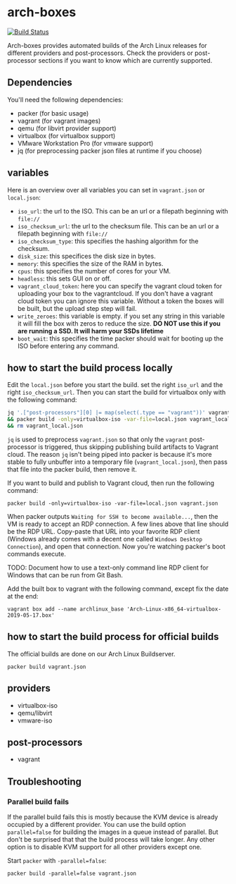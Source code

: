 # arch-boxes
[![Build Status](https://travis-ci.org/archlinux/arch-boxes.svg?branch=master)](https://travis-ci.org/archlinux/arch-boxes)

Arch-boxes provides automated builds of the Arch Linux releases for
different providers and post-processors. Check the providers or post-processor sections if you want to know
which are currently supported.

## Dependencies

You'll need the following dependencies:

* packer (for basic usage)
* vagrant (for vagrant images)
* qemu (for libvirt provider support)
* virtualbox (for virtualbox support)
* VMware Workstation Pro (for vmware support)
* jq (for preprocessing packer json files at runtime if you choose)

## variables
Here is an overview over all variables you can set in `vagrant.json` or
`local.json`:

* `iso_url`: the url to the ISO. This can be an url or a filepath
  beginning with `file://`
* `iso_checksum_url`: the url to the checksum file. This can be an url
  or a filepath beginning with `file://`
* `iso_checksum_type`: this specifies the hashing algorithm for the
  checksum.
* `disk_size`: this specifices the disk size in bytes.
* `memory`: this specifies the size of the RAM in bytes.
* `cpus`: this specifies the number of cores for your VM.
* `headless`: this sets GUI on or off.
* `vagrant_cloud_token`: here you can specify the vagrant cloud token for 
  uploading your box to the vagrantcloud. If you don't have a vagrant cloud 
  token you can ignore this variable. Without a token the boxes will be
  built, but the upload step step will fail.
* `write_zeroes`: this variable is empty. if you set any string in this
  variable it will fill the box with zeros to reduce the size. **DO NOT
  use this if you are running a SSD. It will harm your SSDs lifetime**
* `boot_wait`: this specifies the time packer should wait for booting up
  the ISO before entering any command.

## how to start the build process locally
Edit the `local.json` before you start the build. set the right
`iso_url` and the right `iso_checksum_url`. Then you can start the build
for virtualbox only with the following command:

```bash
jq '.["post-processors"][0] |= map(select(.type == "vagrant"))' vagrant.json > vagrant_local.json \
&& packer build -only=virtualbox-iso -var-file=local.json vagrant_local.json \
&& rm vagrant_local.json
```

`jq` is used to preprocess `vagrant.json` so that only the `vagrant` post-processor is triggered, thus skipping publishing build artifacts to Vagrant cloud. The reason `jq` isn't being piped into packer is because it's more stable to fully unbuffer into a temporary file (`vagrant_local.json`), then pass that file into the packer build, then remove it.

If you want to build and publish to Vagrant cloud, then run the following command:

`packer build -only=virtualbox-iso -var-file=local.json vagrant.json`

When packer outputs `Waiting for SSH to become available...`, then the VM is ready to accept an RDP connection. A few lines above that line should be the RDP URL. Copy-paste that URL into your favorite RDP client (Windows already comes with a decent one called `Windows Desktop Connection`), and open that connection. Now you're watching packer's boot commands execute.

TODO: Document how to use a text-only command line RDP client for Windows that can be run from Git Bash.

Add the built box to vagrant with the following command, except fix the date at the end:

`vagrant box add --name archlinux_base 'Arch-Linux-x86_64-virtualbox-2019-05-17.box'`

## how to start the build process for official builds
The official builds are done on our Arch Linux Buildserver.

`packer build vagrant.json`

## providers

* virtualbox-iso
* qemu/libvirt
* vmware-iso

## post-processors

* vagrant

## Troubleshooting

### Parallel build fails
If the parallel build fails this is mostly because the KVM device is
already occupied by a different provider. You can use the build option
`parallel=false` for building the images in a queue instead of parallel.
But don't be surprised that that the build process will take longer. Any
other option is to disable KVM support for all other providers except
one.

Start `packer` with `-parallel=false`:

`packer build -parallel=false vagrant.json`
